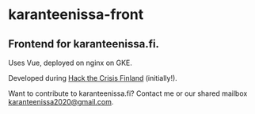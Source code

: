 # karanteenissa-front
## Frontend for karanteenissa.fi.

Uses Vue, deployed on nginx on GKE.

Developed during [Hack the Crisis Finland](https://app.hackjunction.com/events/hack-the-crisis-finland) (initially!).

Want to contribute to karanteenissa.fi? Contact me or our shared mailbox karanteenissa2020@gmail.com.
